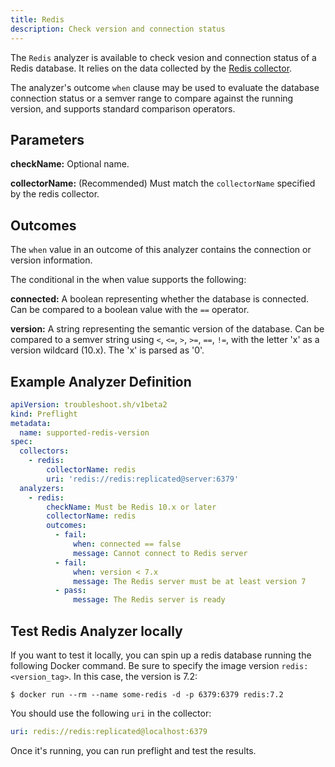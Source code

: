 ```yaml
---
title: Redis
description: Check version and connection status
---
```


The `Redis` analyzer is available to check vesion and connection status of a Redis database.
It relies on the data collected by the [Redis collector](/collect/redis/).

The analyzer's outcome `when` clause may be used to evaluate the database connection status or a semver range to compare against the running version, and supports standard comparison operators.

## Parameters

**checkName:** Optional name.

**collectorName:** (Recommended) Must match the `collectorName` specified by the redis collector.

## Outcomes

The `when` value in an outcome of this analyzer contains the connection or version information.

The conditional in the when value supports the following:

**connected:** A boolean representing whether the database is connected.
Can be compared to a boolean value with the `==` operator.

**version:** A string representing the semantic version of the database.
Can be compared to a semver string using `<`, `<=`, `>`, `>=`, `==`, `!=`, with the letter 'x' as a version wildcard (10.x).
The 'x' is parsed as '0'.

## Example Analyzer Definition

```yaml
apiVersion: troubleshoot.sh/v1beta2
kind: Preflight
metadata:
  name: supported-redis-version
spec:
  collectors:
    - redis:
        collectorName: redis
        uri: 'redis://redis:replicated@server:6379'
  analyzers:
    - redis:
        checkName: Must be Redis 10.x or later
        collectorName: redis
        outcomes:
          - fail:
              when: connected == false
              message: Cannot connect to Redis server
          - fail:
              when: version < 7.x
              message: The Redis server must be at least version 7
          - pass:
              message: The Redis server is ready
```

## Test Redis Analyzer locally

If you want to test it locally, you can spin up a redis database running the following Docker command.
Be sure to specify the image version `redis:<version_tag>`.
In this case, the version is 7.2:

```shell
$ docker run --rm --name some-redis -d -p 6379:6379 redis:7.2
```

You should use the following `uri` in the collector:

```yaml
uri: redis://redis:replicated@localhost:6379
```

Once it's running, you can run preflight and test the results.
